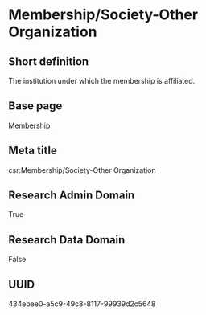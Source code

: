 # Membership/Society-Other Organization
## Short definition
The institution under which the membership is affiliated.
## Base page
[Membership](https://github.com/EuroCRIS/CASRAI-Dictionairies/blob/main/Objects/Membership.md)
## Meta title
csr:Membership/Society-Other Organization
## Research Admin Domain
True
## Research Data Domain
False
## UUID
434ebee0-a5c9-49c8-8117-99939d2c5648
